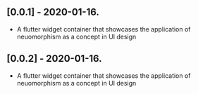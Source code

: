## [0.0.1] - 2020-01-16.

* A flutter widget container that showcases the application of neuomorphism as a concept in UI design

## [0.0.2] - 2020-01-16.

* A flutter widget container that showcases the application of neuomorphism as a concept in UI design
